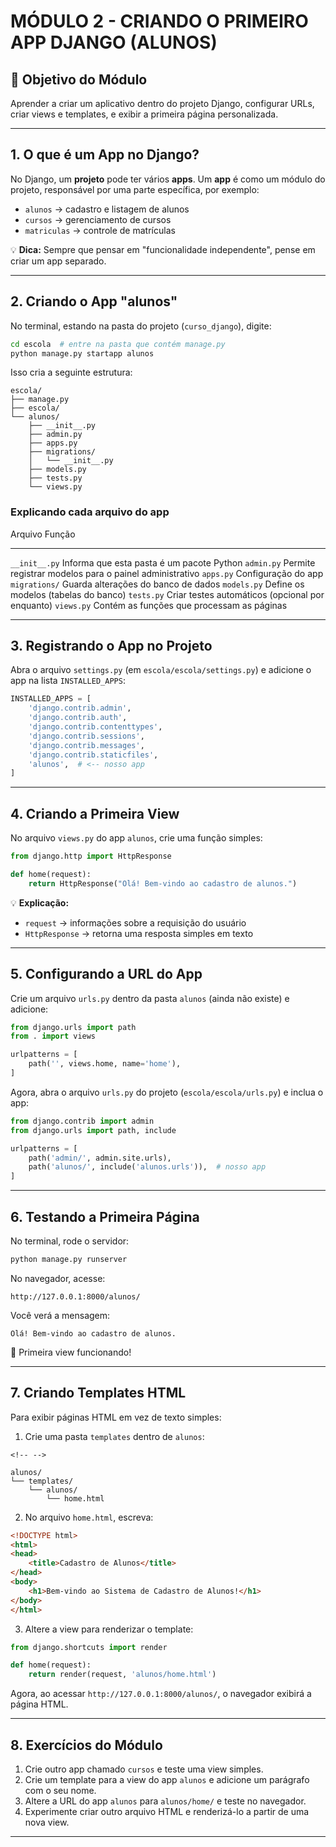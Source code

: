 # MÓDULO 2 - CRIANDO O PRIMEIRO APP DJANGO (ALUNOS)

## 🎯 Objetivo do Módulo

Aprender a criar um aplicativo dentro do projeto Django, configurar URLs, criar views e templates, e exibir a primeira página personalizada.

------------------------------------------------------------------------

## 1. O que é um App no Django?

No Django, um **projeto** pode ter vários **apps**. Um **app** é como um módulo do projeto, responsável por uma parte específica, por exemplo:

-   `alunos` → cadastro e listagem de alunos
-   `cursos` → gerenciamento de cursos
-   `matriculas` → controle de matrículas

💡 **Dica:** Sempre que pensar em "funcionalidade independente", pense em criar um app separado.

------------------------------------------------------------------------

## 2. Criando o App "alunos"

No terminal, estando na pasta do projeto (`curso_django`), digite:

``` bash
cd escola  # entre na pasta que contém manage.py
python manage.py startapp alunos
```

Isso cria a seguinte estrutura:

    escola/
    ├── manage.py
    ├── escola/
    └── alunos/
        ├── __init__.py
        ├── admin.py
        ├── apps.py
        ├── migrations/
        │   └── __init__.py
        ├── models.py
        ├── tests.py
        └── views.py

### Explicando cada arquivo do app

  Arquivo         Função
  --------------- --------------------------------------------------------
  
  `__init__.py`   Informa que esta pasta é um pacote Python
  `admin.py`      Permite registrar modelos para o painel administrativo
  `apps.py`       Configuração do app
  `migrations/`   Guarda alterações do banco de dados
  `models.py`     Define os modelos (tabelas do banco)
  `tests.py`      Criar testes automáticos (opcional por enquanto)
  `views.py`      Contém as funções que processam as páginas

------------------------------------------------------------------------

## 3. Registrando o App no Projeto

Abra o arquivo `settings.py` (em `escola/escola/settings.py`) e adicione
o app na lista `INSTALLED_APPS`:

``` python
INSTALLED_APPS = [
    'django.contrib.admin',
    'django.contrib.auth',
    'django.contrib.contenttypes',
    'django.contrib.sessions',
    'django.contrib.messages',
    'django.contrib.staticfiles',
    'alunos',  # <-- nosso app
]
```

------------------------------------------------------------------------

## 4. Criando a Primeira View

No arquivo `views.py` do app `alunos`, crie uma função simples:

``` python
from django.http import HttpResponse

def home(request):
    return HttpResponse("Olá! Bem-vindo ao cadastro de alunos.")
```

💡 **Explicação:**
- `request` → informações sobre a requisição do usuário
- `HttpResponse` → retorna uma resposta simples em texto

------------------------------------------------------------------------

## 5. Configurando a URL do App

Crie um arquivo `urls.py` dentro da pasta `alunos` (ainda não existe) e adicione:

``` python
from django.urls import path
from . import views

urlpatterns = [
    path('', views.home, name='home'),
]
```

Agora, abra o arquivo `urls.py` do projeto (`escola/escola/urls.py`) e inclua o app:

``` python
from django.contrib import admin
from django.urls import path, include

urlpatterns = [
    path('admin/', admin.site.urls),
    path('alunos/', include('alunos.urls')),  # nosso app
]
```

------------------------------------------------------------------------

## 6. Testando a Primeira Página

No terminal, rode o servidor:

``` bash
python manage.py runserver
```

No navegador, acesse:

    http://127.0.0.1:8000/alunos/

Você verá a mensagem:

    Olá! Bem-vindo ao cadastro de alunos.

🎉 Primeira view funcionando!

------------------------------------------------------------------------

## 7. Criando Templates HTML

Para exibir páginas HTML em vez de texto simples:

1.  Crie uma pasta `templates` dentro de `alunos`:

```{=html}
<!-- -->
```
    alunos/
    └── templates/
        └── alunos/
            └── home.html

2.  No arquivo `home.html`, escreva:

``` html
<!DOCTYPE html>
<html>
<head>
    <title>Cadastro de Alunos</title>
</head>
<body>
    <h1>Bem-vindo ao Sistema de Cadastro de Alunos!</h1>
</body>
</html>
```

3.  Altere a view para renderizar o template:

``` python
from django.shortcuts import render

def home(request):
    return render(request, 'alunos/home.html')
```

Agora, ao acessar `http://127.0.0.1:8000/alunos/`, o navegador exibirá a
página HTML.

------------------------------------------------------------------------

## 8. Exercícios do Módulo

1.  Crie outro app chamado `cursos` e teste uma view simples.
2.  Crie um template para a view do app `alunos` e adicione um parágrafo
    com o seu nome.
3.  Altere a URL do app `alunos` para `alunos/home/` e teste no
    navegador.
4.  Experimente criar outro arquivo HTML e renderizá-lo a partir de uma
    nova view.

------------------------------------------------------------------------

